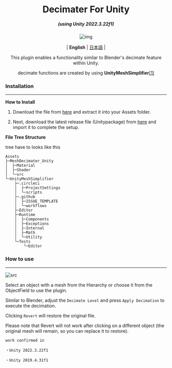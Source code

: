 <div align="center">

# Decimater For Unity

<em><h5 align="center">(using Unity 2022.3.22f1)</h5></em>

![img](https://github.com/refiaa/MeshDecimater_Unity/assets/112306763/e4747f15-c537-4d83-a6d1-5e69100c244c)

| **English** | [日本語](./README.jp.md) |

This plugin enables a functionality similar to Blender's decimate feature within Unity.

decimate functions are created by using **UnityMeshSimplifier**[[1]][UnityMeshSimplifier_github]

<div align="left">

### Installation
---

**How to Install**

1.  Download the file from [here][download_link] and extract it into your Assets folder.
  
2.  Next, download the latest release file (Unitypackage) from [here][download_link2] and import it to complete the setup.

**File Tree Structure**

tree have to looks like this

```shell
Assets
├─MeshDecimater_Unity
│  ├─Material
│  ├─Shader
│  └─src
└─UnityMeshSimplifier
    ├─.circleci
    │  ├─ProjectSettings
    │  └─scripts
    ├─.github
    │  ├─ISSUE_TEMPLATE
    │  └─workflows
    ├─Editor
    ├─Runtime
    │  ├─Components
    │  ├─Exceptions
    │  ├─Internal
    │  ├─Math
    │  └─Utility
    └─Tests
        └─Editor
```

### How to use
---
![src](https://github.com/refiaa/MeshDecimater_Unity/assets/112306763/1830fee5-2ae0-49d0-bac4-929a3e42ab4a)

Select an object with a mesh from the Hierarchy or choose it from the ObjectField to use the plugin.

Similar to Blender, adjust the `Decimate Level` and press `Apply Decimation` to execute the decimation.

Clicking `Revert` will restore the original file.

Please note that Revert will not work after clicking on a different object (the original mesh will remain, so you can replace it to restore).

```
work confirmed in

・Unity 2022.3.22f1

・Unity 2019.4.31f1
```

<!-- links -->
  [UnityMeshSimplifier_github]: https://github.com/Whinarn/UnityMeshSimplifier
  [download_link]: https://github.com/Whinarn/UnityMeshSimplifier/releases/tag/v3.1.0
  [download_link2]: https://github.com/refiaa/MeshDecimater_Unity/releases/latest

